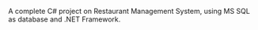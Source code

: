 A complete C# project on Restaurant Management System, using MS SQL as database and .NET Framework.
